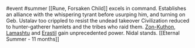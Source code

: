  #event #summer
[[Rune, Forsaken Child]] excels in command. Establishes an alliance with the whispering tyrant before usurping him, and turning on Geb. Ustalav too crippled to resist the undead takeover
Civilization reduced to hunter-gatherer hamlets and the tribes who raid them.
[Zon-Kuthon](https://2e.aonprd.com/Deities.aspx?ID=296), [Lamashtu](https://2e.aonprd.com/Deities.aspx?ID=287) and [Erastil](https://2e.aonprd.com/Deities.aspx?ID=282) gain unprecedented power.
Nidal stands.
[[Eternal Summer - 11 months]]